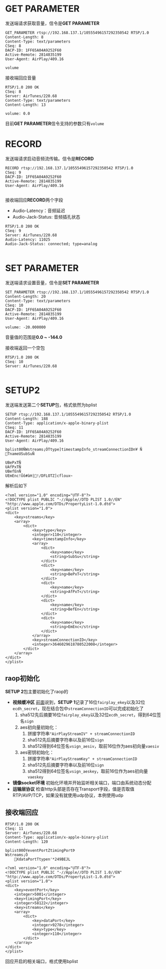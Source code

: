 # GET PARAMETER
发送端请求获取音量，信令是**GET PARAMETER**
```
GET_PARAMETER rtsp://192.168.137.1/10555496157292350542 RTSP/1.0
Content-Length: 8
Content-Type: text/parameters
CSeq: 8
DACP-ID: 1FF65A04A9252F60
Active-Remote: 2814835199
User-Agent: AirPlay/409.16

volume

```
接收端回应音量
```
RTSP/1.0 200 OK
CSeq: 8
Server: AirTunes/220.68
Content-Type: text/parameters
Content-Length: 13

volume: 0.0

```
目前**GET PARAMETER**信令支持的参数只有`volume`

# RECORD
发送端请求启动音频流传输。信令是**RECORD**
```
RECORD rtsp://192.168.137.1/10555496157292350542 RTSP/1.0
CSeq: 9
DACP-ID: 1FF65A04A9252F60
Active-Remote: 2814835199
User-Agent: AirPlay/409.16


```
接收端回应**RECORD**两个字段
- Audio-Latency：音频延迟
- Audio-Jack-Status: 音频插孔状态
```
RTSP/1.0 200 OK
CSeq: 9
Server: AirTunes/220.68
Audio-Latency: 11025
Audio-Jack-Status: connected; type=analog


```
# SET PARAMETER
发送端请求设置音量，信令是**SET PARAMETER**
```
SET_PARAMETER rtsp://192.168.137.1/10555496157292350542 RTSP/1.0
Content-Length: 20
Content-Type: text/parameters
CSeq: 10
DACP-ID: 1FF65A04A9252F60
Active-Remote: 2814835199
User-Agent: AirPlay/409.16

volume: -20.000000

```
音量值的范围是**0.0 ~ -144.0**

接收端返回一个空包
```
RTSP/1.0 200 OK
CSeq: 10
Server: AirTunes/220.68


```
# SETUP2
发送端发送第二个**SETUP**包，格式依然为bplist
```
SETUP rtsp://192.168.137.1/10555496157292350542 RTSP/1.0
Content-Length: 188
Content-Type: application/x-apple-binary-plist
CSeq: 11
DACP-ID: 1FF65A04A9252F60
Active-Remote: 2814835199
User-Agent: AirPlay/409.16

bplist00ÑWstreams¡ÓTtype]timestampInfo_streamConnectionIDn¥	Ñ
TnameUSubSuÑ

UBePxTÑ
UAfPxTÑ
UBefEnÑ
UEmEnc!Ûô#àH|!/DFLOTZ]cfloux~
```
解析后如下
```
<?xml version="1.0" encoding="UTF-8"?>
<!DOCTYPE plist PUBLIC "-//Apple//DTD PLIST 1.0//EN" "http://www.apple.com/DTDs/PropertyList-1.0.dtd">
<plist version="1.0">
<dict>
	<key>streams</key>
	<array>
		<dict>
			<key>type</key>
			<integer>110</integer>
			<key>timestampInfo</key>
			<array>
				<dict>
					<key>name</key>
					<string>SubSu</string>
				</dict>
				<dict>
					<key>name</key>
					<string>BePxT</string>
				</dict>
				<dict>
					<key>name</key>
					<string>AfPxT</string>
				</dict>
				<dict>
					<key>name</key>
					<string>BefEn</string>
				</dict>
				<dict>
					<key>name</key>
					<string>EmEnc</string>
				</dict>
			</array>
			<key>streamConnectionID</key>
			<integer>3646029618780522008</integer>
		</dict>
	</array>
</dict>
</plist>
```
## raop初始化
**SETUP 2**包主要初始化了raop的
- **视频缓冲区**
    [前面](airplay_handshake_2.md#rtp初始化)说到，**SETUP 1**记录了16位`fairplay_ekey`以及32位`ecdh_secret`，现在结合包中`streamConnectionID`可以完成初始化了
    1. sha512先后摘要16位`fairplay_ekey`以及32位`ecdh_secret`，得到64位签名`sign`
    2. aes初向量初始化：
        1. 拼接字符串`"AirPlayStreamIV" + streamConnectionID`
        2. sha512先后摘要字符串以及前16位`sign`
        3. sha512得到64位签名`vsign_aesiv`，取前16位作为aes初向量`vaesiv`
    3. aes密钥初始化：
        1. 拼接字符串`"AirPlayStreamKey" + streamConnectionID`
        2. sha512先后摘要字符串以及前16位`sign`
        3. sha512得到64位签名`vsign_aeskey`，取前16位作为aes初向量`vaeskey`
- **镜像socket环境**
    初始化环境并开始监听相关端口，端口由系统动态分配
- **运输层协议**
    检查http头部是否存在Transport字段，值是否取值RTP/AVP/TCP，如果没有就使用udp协议，本例使用udp
## 接收端回应
```
RTSP/1.0 200 OK
CSeq: 11
Server: AirTunes/220.68
Content-Type: application/x-apple-binary-plist
Content-Length: 120

bplist00ÓYeventPortZtimingPortÞ
Wstreams¡Ò
	XdataPortTtypen'*249BEJL
```
```
<?xml version="1.0" encoding="UTF-8"?>
<!DOCTYPE plist PUBLIC "-//Apple//DTD PLIST 1.0//EN" "http://www.apple.com/DTDs/PropertyList-1.0.dtd">
<plist version="1.0">
<dict>
	<key>eventPort</key>
	<integer>5001</integer>
	<key>timingPort</key>
	<integer>58122</integer>
	<key>streams</key>
	<array>
		<dict>
			<key>dataPort</key>
			<integer>9278</integer>
			<key>type</key>
			<integer>110</integer>
		</dict>
	</array>
</dict>
</plist>
```
回应开启的相关端口，格式使用bplist